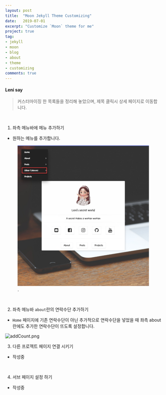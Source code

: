 ```yaml
---
layout: post
title:  "Moon Jekyll Theme Customizing"
date:   2019-07-01
excerpt: "Customize `Moon` theme for me"
project: true
tag:
- jekyll
- moon
- blog
- about
- theme
- customizing
comments: true
---
```


#### Leni say
> 커스터마이징 한 목록들을 정리해 놓았으며, 제목 클릭시 상세 페이지로 이동합니다.

<br>

1. 좌측 메뉴바에 메뉴 추가하기
  - 원하는 메뉴를 추가합니다.

<figure>
    <a href="/_posts/2019-07-01-customizing/leftMenu.png"><img src="/_posts/2019-07-01-customizing/leftMenu.png"></a>
    <figcaption><a href="/_posts/2019-07-01-customizing/leftMenu.png/"></a>.</figcaption>
</figure>

<br>

2. 좌측 메뉴바 `about`란의 연락수단 추가하기
  - `Home` 페이지에 기존 연락수단이 아닌 추가적으로 연락수단을 넣었을 때 좌측 about 란에도 추가한 연락수단이 뜨도록 설정합니다.

![addCount.png](https://github.com/byLeni/byLeni.github.io/blob/master/_posts/2019-07-01-customizing/addCount.png)

3. 다른 프로젝트 페이지 연결 시키기
  - 작성중

<br>

4. 서브 페이지 설정 하기
  - 작성중
